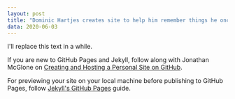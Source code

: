 ```yaml
---
layout: post
title: "Dominic Hartjes creates site to help him remember things he once knew"
data: 2020-06-03
---
```


I'll replace this text in a while.

If you are new to GitHub Pages and Jekyll, follow along with Jonathan McGlone on [Creating and Hosting a Personal Site on GitHub](https://jmcglone.com/guides/github-pages/).

For previewing your site on your local machine before publishing to GitHub Pages, follow [Jekyll's GitHub Pages](https://jekyllrb.com/docs/github-pages/) guide.